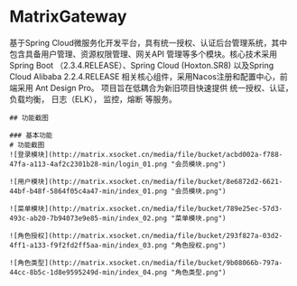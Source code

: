 # MatrixGateway
基于Spring Cloud微服务化开发平台，具有统一授权、认证后台管理系统，其中包含具备用户管理、资源权限管理、网关API 管理等多个模块。核心技术采用Spring Boot （2.3.4.RELEASE）、Spring Cloud (Hoxton.SR8) 以及Spring Cloud Alibaba 2.2.4.RELEASE 相关核心组件，采用Nacos注册和配置中心，前端采用 Ant Design Pro。 
项目旨在低耦合为新旧项目快速提供 统一授权、认证， 负载均衡， 日志（ELK）， 监控，熔断 等服务。

````
## 功能截图

### 基本功能
# 功能截图
![登录模块](http://matrix.xsocket.cn/media/file/bucket/acbd002a-f788-47fa-a113-4af2c2301b28-min/login_01.png "会员模块.png")

![用户模块](http://matrix.xsocket.cn/media/file/bucket/8e6872d2-6621-44bf-b48f-5864f05c4a47-min/index_01.png "会员模块.png")

![菜单模块](http://matrix.xsocket.cn/media/file/bucket/789e25ec-57d3-493c-ab20-7b94073e9e85-min/index_02.png "菜单模块.png")

![角色授权](http://matrix.xsocket.cn/media/file/bucket/293f827a-03d2-4ff1-a133-f9f2fd2ff5aa-min/index_03.png "角色授权.png")

![角色类型](http://matrix.xsocket.cn/media/file/bucket/9b08066b-797a-44cc-8b5c-1d8e9595249d-min/index_04.png "角色类型.png") 